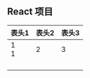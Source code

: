 ## React 项目

| 表头1 |   表头2   |   表头3   |
| -------- | ---- | ---- |
|    1 <br> 1      |    2  |   3   |
|          |      |      |
|          |      |      |
|          |      |      |
|          |      |      |
